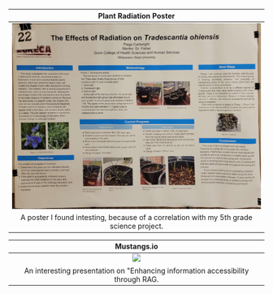 |                                Plant Radiation Poster                                 |
| :------------------------------------------------------------------------: |
|  <img src="https://github.com/OVA-Kak/3013-Algorithms/blob/main/Assignments/A04/20250424_125407.jpg">   |
| A poster I found intesting, because of a correlation with my 5th grade science project. |

|                                Mustangs.io                                 |
| :------------------------------------------------------------------------: |
|  <img src="https://images2.imgbox.com/e3/06/ipB9HqTU_o.png" width="400">   |
| An interesting presentation on "Enhancing information accessibility through RAG.|
